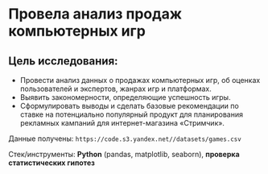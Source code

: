 # Провела анализ продаж компьютерных игр 

## Цель исследования:

- Провести анализ данных о продажах компьютерных игр, об оценках пользователей и экспертов, жанрах игр и платформах.
- Выявить закономерности, определяющие успешность игры.
- Сформулировать выводы и сделать базовые рекомендации по ставке на потенциально популярный продукт для планирования рекламных кампаний для интернет-магазина «Стримчик».

Данные получены: `https://code.s3.yandex.net//datasets/games.csv`

Стек/инструменты: **Python** (pandas, matplotlib, seaborn), **проверка статистических гипотез**
